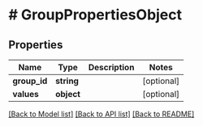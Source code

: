 # # GroupPropertiesObject

## Properties

Name | Type | Description | Notes
------------ | ------------- | ------------- | -------------
**group_id** | **string** |  | [optional]
**values** | **object** |  | [optional]

[[Back to Model list]](../../README.md#models) [[Back to API list]](../../README.md#endpoints) [[Back to README]](../../README.md)
